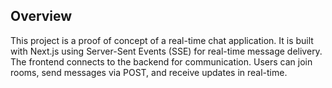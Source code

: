 ## Overview

This project is a proof of concept of a real-time chat application. It is built with Next.js using Server-Sent Events (SSE) for real-time message delivery. The frontend connects to the backend for communication. Users can join rooms, send messages via POST, and receive updates in real-time.
